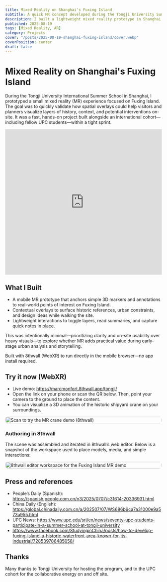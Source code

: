 ```yaml
---
title: Mixed Reality on Shanghai's Fuxing Island
subtitle: A quick MR concept developed during the Tongji University Summer School to explore urban heritage and future plans on Fuxing Island.
description: I built a lightweight mixed reality prototype in Shanghai to overlay historical context and urban design ideas on Fuxing Island, as part of Tongji University’s international summer school.
published: 2025-08-19
tags: [Mixed Reality, AR]
category: Projects
cover: "/posts/2025-08-19-shanghai-fuxing-island/cover.webp"
coverPosition: center
draft: false
---
```


# Mixed Reality on Shanghai's Fuxing Island
During the Tongji University International Summer School in Shanghai, I prototyped a small mixed reality (MR) experience focused on Fuxing Island. The goal was to quickly validate how spatial overlays could help visitors and planners visualize layers of history, context, and potential interventions on-site. It was a fast, hands-on project built alongside an international cohort—including fellow UPC students—within a tight sprint.

<iframe width="100%" height="468" src="https://www.youtube.com/embed/H3TmqEMVi98" title="Comp Technical Demo" frameborder="0" allow="accelerometer; autoplay; clipboard-write; encrypted-media; gyroscope; picture-in-picture; web-share" allowfullscreen></iframe>

## What I Built
- A mobile MR prototype that anchors simple 3D markers and annotations to real-world points of interest on Fuxing Island.
- Contextual overlays to surface historic references, urban constraints, and design ideas while walking the site.
- Lightweight interactions to toggle layers, read summaries, and capture quick notes in place.

This was intentionally minimal—prioritizing clarity and on-site usability over heavy visuals—to explore whether MR adds practical value during early-stage urban analysis and storytelling.

Built with 8thwall (WebXR) to run directly in the mobile browser—no app install required.

## Try it now (WebXR)
- Live demo: https://marcmonfort.8thwall.app/tongji/
- Open the link on your phone or scan the QR below. Then, point your camera to the ground to place the content.
- You can visualize a 3D animation of the historic shipyard crane on your surroundings.

<div style="display:flex;justify-content:center;">
	<img src="/posts/2025-08-19-shanghai-fuxing-island/8th.webp" alt="Scan to try the MR crane demo (8thwall)" style="width:100%;max-width:900px;border-radius:8px;" />
</div>

### Authoring in 8thwall
The scene was assembled and iterated in 8thwall’s web editor. Below is a snapshot of the workspace used to place models, media, and simple interactions:

<div style="display:flex;justify-content:center;">
	<img src="/posts/2025-08-19-shanghai-fuxing-island/8th-2.webp" alt="8thwall editor workspace for the Fuxing Island MR demo" style="width:100%;max-width:900px;border-radius:8px;" />
</div>


## Press and references
- People’s Daily (Spanish): https://spanish.people.com.cn/n3/2025/0707/c31614-20336931.html
- China Daily (English): https://global.chinadaily.com.cn/a/202507/07/WS686b6ca7a31000e9a573a955.html
- UPC News: https://www.upc.edu/sri/en/news/seventy-upc-students-participate-in-a-summer-school-at-tongji-university
- https://www.facebook.com/StudyinginChina/posts/how-to-develop-fuxing-island-a-historic-waterfront-area-known-for-its-industrial/728539786485058/


## Thanks
Many thanks to Tongji University for hosting the program, and to the UPC cohort for the collaborative energy on and off site.

